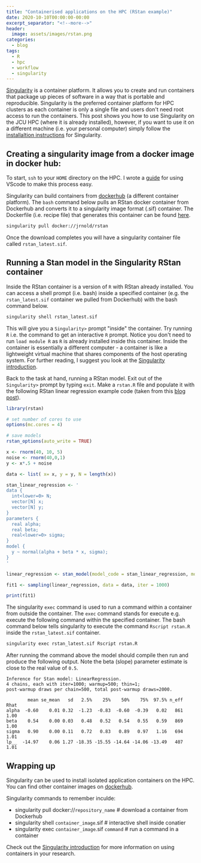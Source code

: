 ```yaml
---
title: "Containerised applications on the HPC (RStan example)"
date: 2020-10-10T00:00:00-00:00
excerpt_separator: "<!--more-->"
header:
  image: assets/images/rstan.png
categories:
  - blog
tags:
  - R
  - hpc
  - workflow
  - singularity
---
```


[Singularity](https://sylabs.io/docs/) is a container platform. It allows you to create and run containers that package up pieces of software in a way that is portable and reproducible. Singularity is the preferred container platform for HPC clusters as each container is only a single file and users don't need root access to run the containers.<!--more--> This post shows you how to use Singularity on the JCU HPC (where it is already installed), however, if you want to use it on a different machine (i.e. your personal computer) simply follow the [installaltion instructions](https://sylabs.io/guides/3.6/user-guide/quick_start.html#quick-installation-steps) for Singularity.

## Creating a singularity image from a docker image in docker hub:

To start, `ssh` to your `HOME` directory on the HPC. I wrote a [guide](https://blog.wytamma.com/blog/hcp-vscode/) for using VScode to make this process easy.

Singularity can build containers from [dockerhub](https://hub.docker.com/) (a different container platform). The `bash` command below pulls an RStan docker container from Dockerhub and converts it to a singularity image format (.sif) container. The Dockerfile (i.e. recipe file) that generates this container can be found [here](https://hub.docker.com/r/jrnold/rstan/dockerfile).

```bash
singularity pull docker://jrnold/rstan
```

Once the download completes you will have a singularity container file called  `rstan_latest.sif`.

## Running a Stan model in the Singularity RStan container

Inside the RStan container is a version of `R` with RStan already installed. You can access a shell prompt (i.e. bash) inside a specified container (e.g. the `rstan_latest.sif` container we pulled from Dockerhub) with the bash command below.

```bash
singularity shell rstan_latest.sif
```

This will give you a `Singularity>` prompt "inside" the container. Try running `R` i.e. the command to get an interactive `R` prompt. Notice you don't need to run `load module R` as `R` is already installed inside this container. Inside the container is essentially a different computer - a container is like a lightweight virtual machine that shares components of the host operating system. For further reading, I suggest you look at the [Singularity introduction](https://sylabs.io/guides/3.6/user-guide/introduction.html).

Back to the task at hand, running a RStan model. Exit out of the `Singularity>` prompt by typing `exit`. Make a `rstan.R` file and populate it with the following RStan linear regression example code (taken from this [blog post](https://michaeldewittjr.com/resources/stan_linear_regression.html)). 

```R
library(rstan)

# set number of cores to use
options(mc.cores = 4)

# save models
rstan_options(auto_write = TRUE)

x <- rnorm(40, 10, 5)
noise <- rnorm(40,0,1)
y <- x*.5 + noise

data <- list( x= x, y = y, N = length(x))

stan_linear_regression <- '
data {
  int<lower=0> N;
  vector[N] x;
  vector[N] y;
}
parameters {
  real alpha;
  real beta;
  real<lower=0> sigma;
}
model {
  y ~ normal(alpha + beta * x, sigma);
}
'

linear_regression <- stan_model(model_code = stan_linear_regression, model_name = "LinearRegression")

fit1 <- sampling(linear_regression, data = data, iter = 1000)

print(fit1)
```

The singularity `exec` command is used to run a command within a container from outside the container. The `exec` command stands for execute e.g. execute the following command within the specified container. The bash command below tells singularity to execute the command `Rscript rstan.R` inside the `rstan_latest.sif` container.

```bash
singularity exec rstan_latest.sif Rscript rstan.R
```

After running the command above the model should compile then run and produce the following output. Note the beta (slope) parameter estimate is close to the real value of `0.5`.

```
Inference for Stan model: LinearRegression.
4 chains, each with iter=1000; warmup=500; thin=1; 
post-warmup draws per chain=500, total post-warmup draws=2000.

        mean se_mean   sd   2.5%    25%    50%    75%  97.5% n_eff Rhat
alpha  -0.60    0.01 0.32  -1.23  -0.83  -0.60  -0.39   0.02   861 1.00
beta    0.54    0.00 0.03   0.48   0.52   0.54   0.55   0.59   869 1.00
sigma   0.90    0.00 0.11   0.72   0.83   0.89   0.97   1.16   694 1.01
lp__  -14.97    0.06 1.27 -18.35 -15.55 -14.64 -14.06 -13.49   407 1.01
```

## Wrapping up

Singularity can be used to install isolated application containers on the HPC. You can find other container images on [dockerhub](https://hub.docker.com/). 

Singularity commands to remember inculde:

- singularity pull docker://`repository_name`  # download a container from Dockerhub
- singularity shell `container_image`.sif  # interactive shell inside conatier
- singularity exec `container_image`.sif `command`  # run a command in a container 

Check out the [Singularity introduction](https://sylabs.io/guides/3.6/user-guide/introduction.html) for more information on using containers in your research. 